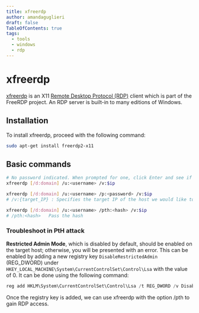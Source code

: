 ```yaml
---
title: xfreerdp 
author: amandaguglieri
draft: false
TableOfContents: true
tags:
  - tools
  - windows
  - rdp
---
```


# xfreerdp

[xfreerdp](https://linux.die.net/man/1/xfreerdp) is an X11 [Remote Desktop Protocol (RDP)](3389-rdp.md) client which is part of the FreeRDP project. An RDP server is built-in to many editions of Windows. 

## Installation

To install xfreerdp, proceed with the following command:

```bash
sudo apt-get install freerdp2-x11
```


## Basic commands

```bash
# No password indicated. When prompted for one, click Enter and see if it allows us to login
xfreerdp [/d:domain] /u:<username> /v:$ip

xfreerdp [/d:domain] /u:<username> /p:<password> /v:$ip
# /v:{target_IP} : Specifies the target IP of the host we would like to connect to.

xfreerdp [/d:domain] /u:<username> /pth:<hash> /v:$ip
# /pth:<hash>   Pass the hash


```

### Troubleshoot in PtH attack

**Restricted Admin Mode**, which is disabled by default, should be enabled on the target host; otherwise, you will be presented with an error. This can be enabled by adding a new registry key `DisableRestrictedAdmin` (REG_DWORD) under `HKEY_LOCAL_MACHINE\System\CurrentControlSet\Control\Lsa` with the value of 0. It can be done using the following command:

```powershell
reg add HKLM\System\CurrentControlSet\Control\Lsa /t REG_DWORD /v DisableRestrictedAdmin /d 0x0 /f
```

Once the registry key is added, we can use xfreerdp with the option /pth to gain RDP access.